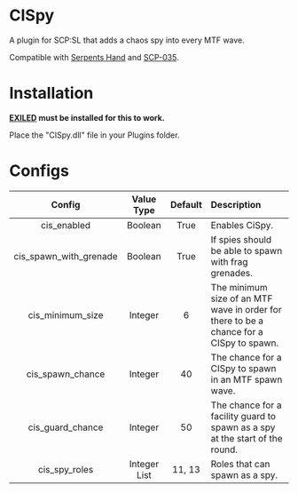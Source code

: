 # CISpy

A plugin for SCP:SL that adds a chaos spy into every MTF wave.

Compatible with [Serpents Hand](https://github.com/Cyanox62/SerpentsHand/tree/exiled) and [SCP-035](https://github.com/Cyanox62/scp035/tree/exiled).

# Installation

**[EXILED](https://github.com/galaxy119/EXILED) must be installed for this to work.**

Place the "CISpy.dll" file in your Plugins folder.

# Configs

| Config        | Value Type |  Default          | Description  |
| :-------------: | :-----:| :-----:|:-----|
| cis_enabled | Boolean |True | Enables CiSpy. |
| cis_spawn_with_grenade | Boolean | True | If spies should be able to spawn with frag grenades. |
| cis_minimum_size | Integer | 6 | The minimum size of an MTF wave in order for there to be a chance for a CISpy to spawn. |
| cis_spawn_chance | Integer | 40 | The chance for a CISpy to spawn in an MTF spawn wave. |
| cis_guard_chance | Integer | 50 | The chance for a facility guard to spawn as a spy at the start of the round. |
| cis_spy_roles | Integer List | 11, 13 | Roles that can spawn as a spy. |
